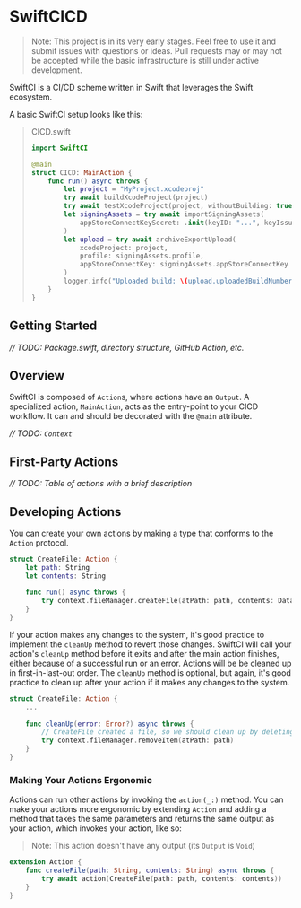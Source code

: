 # SwiftCICD

> Note: This project is in its very early stages. Feel free to use it and submit issues with questions or ideas. Pull requests may or may not be accepted while the basic infrastructure is still under active development. 

SwiftCI is a CI/CD scheme written in Swift that leverages the Swift ecosystem.

A basic SwiftCI setup looks like this:

> CICD.swift
> ```swift
> import SwiftCI
> 
> @main
> struct CICD: MainAction {
>     func run() async throws {
>         let project = "MyProject.xcodeproj"
>         try await buildXcodeProject(project)
>         try await testXcodeProject(project, withoutBuilding: true)
>         let signingAssets = try await importSigningAssets(
>             appStoreConnectKeySecret: .init(keyID: "...", keyIssuerID: "...")
>         )
>         let upload = try await archiveExportUpload(
>             xcodeProject: project, 
>             profile: signingAssets.profile, 
>             appStoreConnectKey: signingAssets.appStoreConnectKey
>         )
>         logger.info("Uploaded build: \(upload.uploadedBuildNumber)")
>     }
> }
> ```

## Getting Started

_// TODO: Package.swift, directory structure, GitHub Action, etc._

## Overview

SwiftCI is composed of `Action`s, where actions have an `Output`. A specialized action, `MainAction`, acts as the entry-point to your CICD workflow. It can and should be decorated with the `@main` attribute.

_// TODO: `Context`_

## First-Party Actions

_// TODO: Table of actions with a brief description_

## Developing Actions

You can create your own actions by making a type that conforms to the `Action` protocol.

```swift
struct CreateFile: Action {
    let path: String
    let contents: String
    
    func run() async throws {
        try context.fileManager.createFile(atPath: path, contents: Data(contents.utf8))
    }
}
```

If your action makes any changes to the system, it's good practice to implement the `cleanUp` method to revert those changes. SwiftCI will call your action's `cleanUp` method before it exits and after the main action finishes, either because of a successful run or an error. Actions will be be cleaned up in first-in-last-out order. The `cleanUp` method is optional, but again, it's good practice to clean up after your action if it makes any changes to the system.

```swift
struct CreateFile: Action {
    ...
    
    func cleanUp(error: Error?) async throws {
        // CreateFile created a file, so we should clean up by deleting that file.
        try context.fileManager.removeItem(atPath: path)
    }
}
```

### Making Your Actions Ergonomic

Actions can run other actions by invoking the `action(_:)` method. You can make your actions more ergonomic by extending `Action` and adding a method that takes the same parameters and returns the same output as your action, which invokes your action, like so:

> Note: This action doesn't have any output (its `Output` is `Void`)

```swift
extension Action {
    func createFile(path: String, contents: String) async throws {
        try await action(CreateFile(path: path, contents: contents))
    }
}
```
